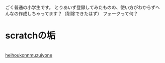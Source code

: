 ごく普通の小学生です。
とりあいず登録してみたものの、使い方がわからずへんなの作成しちゃってます？（削除できたはず）
フォークって何？
<h1>scratchの垢</h1>
 <p><br><a href="https://scratch.mit.edu/users/heihoukonnmuzuiyone/">heihoukonnmuzuiyone</p>

